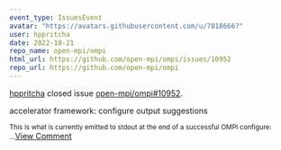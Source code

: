 ```yaml
---
event_type: IssuesEvent
avatar: "https://avatars.githubusercontent.com/u/7818666?"
user: hppritcha
date: 2022-10-21
repo_name: open-mpi/ompi
html_url: https://github.com/open-mpi/ompi/issues/10952
repo_url: https://github.com/open-mpi/ompi
---
```


<a href='https://github.com/hppritcha' target='_blank'>hppritcha</a> closed issue <a href='https://github.com/open-mpi/ompi/issues/10952' target='_blank'>open-mpi/ompi#10952</a>.

<p>accelerator framework: configure output suggestions</p><small>This is what is currently emitted to stdout at the end of a successful OMPI configure:...</small><a href='https://github.com/open-mpi/ompi/issues/10952' target='_blank'>View Comment</a>